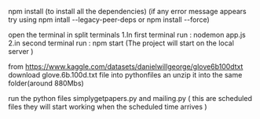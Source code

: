 npm install 
(to install all the dependencies)
(if any error message appears try using npm intall --legacy-peer-deps or npm install --force)

open the terminal in split terminals
1.In first terminal run :  nodemon app.js
2.in second terminal run :  npm start
(The project will start on the local server )

from https://www.kaggle.com/datasets/danielwillgeorge/glove6b100dtxt download glove.6b.100d.txt file into pythonfiles an unzip it into the same folder(around 880Mbs)

run the python files simplygetpapers.py and mailing.py ( this are scheduled files they will start working when the scheduled time arrives )
